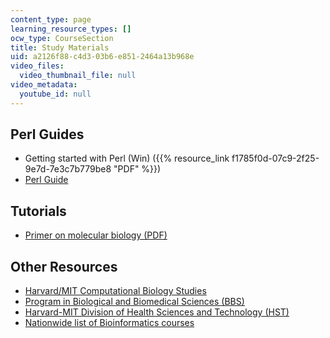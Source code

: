 ```yaml
---
content_type: page
learning_resource_types: []
ocw_type: CourseSection
title: Study Materials
uid: a2126f88-c4d3-03b6-e851-2464a13b968e
video_files:
  video_thumbnail_file: null
video_metadata:
  youtube_id: null
---
```


Perl Guides
-----------

*   Getting started with Perl (Win) ({{% resource_link f1785f0d-07c9-2f25-9e7d-7e3c7b779be8 "PDF" %}})
*   [Perl Guide](http://www.perl.org/)

Tutorials
---------

*   [Primer on molecular biology (PDF)](http://web.ornl.gov/sci/techresources/Human_Genome/publicat/primer2001/primer.pdf)

Other Resources
---------------

*   [Harvard/MIT Computational Biology Studies](http://arep.med.harvard.edu/compubio.html)
*   [Program in Biological and Biomedical Sciences (BBS)](http://www.hms.harvard.edu/dms/bbs/)
*   [Harvard-MIT Division of Health Sciences and Technology (HST)](http://hst.mit.edu/)
*   [Nationwide list of Bioinformatics courses](http://www.wiley.com/legacy/products/subject/life/bioinformatics/courses.html)